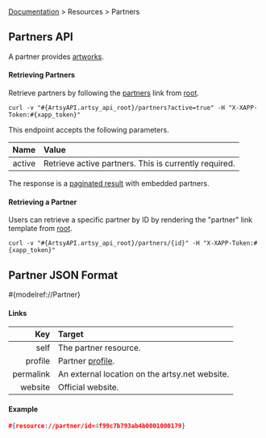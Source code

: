 [Documentation](/docs) &gt; Resources &gt; Partners

## Partners API

A partner provides [artworks](/docs/artworks).

#### Retrieving Partners

Retrieve partners by following the [partners](#{ArtsyAPI.artsy_api_root}/partners?active=true) link from [root](#{ArtsyAPI.artsy_api_root}).

```
curl -v "#{ArtsyAPI.artsy_api_root}/partners?active=true" -H "X-XAPP-Token:#{xapp_token}"
```

This endpoint accepts the following parameters.

Name       | Value                                                             |
----------:|:------------------------------------------------------------------|
active     | Retrieve active partners. This is currently required.             |

The response is a [paginated result](/docs/pagination) with embedded partners.

#### Retrieving a Partner

Users can retrieve a specific partner by ID by rendering the "partner" link template from [root](#{ArtsyAPI.artsy_api_root}).

```
curl -v "#{ArtsyAPI.artsy_api_root}/partners/{id}" -H "X-XAPP-Token:#{xapp_token}"
```

## Partner JSON Format

#{modelref://Partner}

#### Links

Key        | Target                                          |
----------:|:------------------------------------------------|
self       | The partner resource.                           |
profile    | Partner [profile](/docs/profiles).              |
permalink  | An external location on the artsy.net website.  |
website    | Official website.                               |

#### Example

``` json
#{resource://partner/id=4f99c7b793ab4b0001000179}
```
